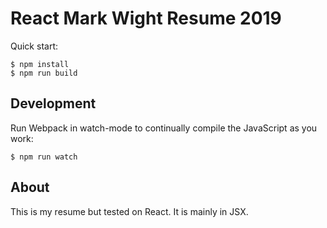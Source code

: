 # React Mark Wight Resume 2019

Quick start:

```
$ npm install
$ npm run build
````

## Development

Run Webpack in watch-mode to continually compile the JavaScript as you work:

```
$ npm run watch
```

## About

This is my resume but tested on React. It is mainly in JSX.
